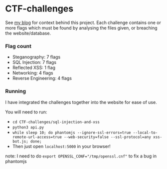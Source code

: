 # CTF-challenges

See [my blog](https://www.openlearning.com/u/lukeos/blog/SomethingAwesomeProposal/) for context behind this project. Each challenge contains one or more flags which must be found by analysing the files given, or breaching the website/database.

### Flag count
* Steganography: 7 flags
* SQL Injection: 7 flags
* Reflected XSS: 1 flag
* Networking: 4 flags
* Reverse Engineering: 4 flags


### Running

I have integrated the challenges together into the website for ease of use.

You will need to run:
* `cd CTF-challenges/sql-injection-and-xss`
* `python3 api.py`
* `while sleep 10; do phantomjs --ignore-ssl-errors=true --local-to-remote-url-access=true --web-security=false --ssl-protocol=any xss-bot.js; done;`
* Then just open `localhost:5000` in your browser!

note: I need to do `export OPENSSL_CONF="/tmp/openssl.cnf"` to fix a bug in phantomjs